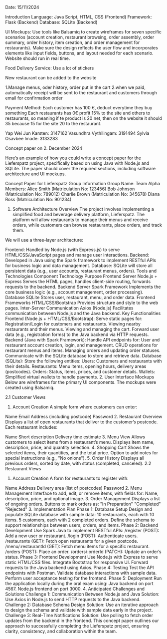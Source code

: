 Date: 15/11/2024

Introduction Language: Java Script, HTML, CSS (Frontend) Framework: Flask (Backend) Database: SQLite (Backend)

UI Mockups: Use tools like Balsamiq to create wireframes for seven specific scenarios (account creation, restaurant browsing, order assembly, order summary, order history, item creation, and order management for restaurants). Make sure the design reflects the user flow and incorporates elements like input fields, buttons, and layout needed for each scenario. Website should run in real time.

Food Delivery Service: Use a lot of stickers

New restaurant can be added to the website

1.Manage menus, oder history, order put in the cart 2.when we paid, automatically receipt will be sent to the restaurant and customers through email for confirmation order

Payment Method: Each customer has 100 €, deduct everytime they buy something Each restaurants has 0€ profit 15% to the site and others to restaurants, so meaning if te product is 20 net, then on the website it should 35 because 15 for the site 20 to the restaurant.

Yap Wei Jun Karsten: 3147162 Vasundhra Vythilingam: 3191494 Sylvia Osavbee Imade: 3133283

Concept paper on 2. December 2024

Here’s an example of how you could write a concept paper for the Lieferspatz project, specifically based on using Java with Node.js and SQLite. The paper should cover the required sections, including software architecture and UI mockups.

Concept Paper for Lieferspatz
Group Information
Group Name: Team Alpha
Members:
Alice Smith (Matriculation No: 123456)
Bob Johnson (Matriculation No: 789012)
Charlie Brown (Matriculation No: 345678)
Diana Ross (Matriculation No: 901234)
1. Software Architecture
Overview
The project involves implementing a simplified food and beverage delivery platform, Lieferspatz. The platform will allow restaurants to manage their menus and receive orders, while customers can browse restaurants, place orders, and track them.

We will use a three-layer architecture:

Frontend: Handled by Node.js (with Express.js) to serve HTML/CSS/JavaScript pages and manage user interactions.
Backend: Developed in Java using the Spark framework to implement RESTful APIs for business logic and data management.
Database: SQLite will store all persistent data (e.g., user accounts, restaurant menus, orders).
Tools and Technologies
Component	Technology	Purpose
Frontend Server	Node.js + Express	Serves the HTML pages, handles client-side routing, forwards requests to the backend.
Backend Server	Spark Framework	Implements the core business logic (e.g., account management, order processing).
Database	SQLite	Stores user, restaurant, menu, and order data.
Frontend Frameworks	HTML/CSS/Bootstrap	Provides structure and style to the web pages.
Inter-Server Communication	Axios (Node.js)	Facilitates communication between Node.js and the Java backend.
Key Functionalities
Frontend (Node.js + HTML/CSS/Bootstrap):
Serve static pages for:
Registration/Login for customers and restaurants.
Viewing nearby restaurants and their menus.
Viewing and managing the cart.
Forward user data (e.g., registration forms) to the Java backend via HTTP requests.
Backend (Java with Spark Framework):
Handle API endpoints for:
User and restaurant account creation, login, and management.
CRUD operations for restaurant menus and items.
Managing orders and updating order statuses.
Communicate with the SQLite database to store and retrieve data.
Database (SQLite):
Store the following entities:
Users: Customers and restaurants with their details.
Restaurants: Menu items, opening hours, delivery areas (postcodes).
Orders: Status, items, prices, and customer details.
Wallets: Simplified virtual wallets to handle payments.
2. User Interface Mockups
Below are wireframes for the primary UI components. The mockups were created using Balsamiq.

2.1 Customer Views
1. Account Creation
A simple form where customers can enter:

Name
Email
Address (including postcode)
Password
2. Restaurant Overview
Displays a list of open restaurants that deliver to the customer’s postcode. Each restaurant includes:

Name
Short description
Delivery time estimate
3. Menu View
Allows customers to select items from a restaurant’s menu.
Displays item name, description, price, and quantity selection.
4. Shopping Cart
Shows the selected items, their quantities, and the total price.
Option to add notes for special instructions (e.g., "No onions").
5. Order History
Displays all previous orders, sorted by date, with status (completed, canceled).
2.2 Restaurant Views
1. Account Creation
A form for restaurants to register with:

Name
Address
Delivery area (list of postcodes)
Password
2. Menu Management
Interface to add, edit, or remove items, with fields for:
Name, description, price, and optional image.
3. Order Management
Displays a list of ongoing orders.
Buttons to mark orders as:
"In Preparation"
"Completed"
"Rejected"
3. Implementation Plan
Phase 1: Database Setup
Design and populate SQLite database with sample data:
10 restaurants, each with 10 items.
5 customers, each with 2 completed orders.
Define the schema to support relationships between users, orders, and items.
Phase 2: Backend Development
Use Spark Java to implement RESTful APIs:
/register (POST): Add a new user or restaurant.
/login (POST): Authenticate users.
/restaurants (GET): Fetch open restaurants for a given postcode.
/menu/:restaurantId (GET): Fetch menu items for a specific restaurant.
/orders (POST): Place an order.
/orders/:orderId (PATCH): Update an order’s status.
Phase 3: Frontend Development
Use Node.js with Express to serve static HTML/CSS files.
Integrate Bootstrap for responsive UI.
Forward requests to the Java backend using Axios.
Phase 4: Testing
Test the API endpoints with Postman.
Validate database interactions with sample data.
Perform user acceptance testing for the frontend.
Phase 5: Deployment
Run the application locally during the oral exam using:
Java backend on port 4567.
Node.js frontend on port 3000.
4. Anticipated Challenges and Solutions
Challenge 1: Communication Between Node.js and Java
Solution: Use Axios in Node.js to send HTTP requests to the Java backend.
Challenge 2: Database Schema Design
Solution: Use an iterative approach to design the schema and validate with sample data early in the project.
Challenge 3: Real-Time Notifications
Solution: Use polling to fetch order updates from the backend in the frontend.
This concept paper outlines our approach to successfully completing the Lieferspatz project, ensuring clarity, consistency, and collaboration within the team.

